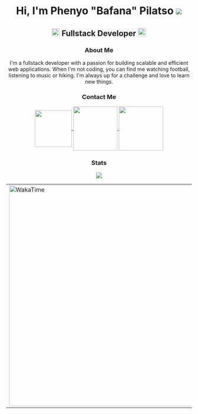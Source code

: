<h1 align="center">Hi, I'm Phenyo "Bafana" Pilatso <img src="https://media2.giphy.com/media/v1.Y2lkPTc5MGI3NjExbXFyZjAweDYwdGZkbG14djVlY3dpMGVvYmIwbDUwMHdmbWlqZml3diZlcD12MV9pbnRlcm5hbF9naWZfYnlfaWQmY3Q9Zw/LcfBYS8BKhCvK/giphy.gif" /></h1>
<h2 align="center">
  <img src="https://komarev.com/ghpvc/?username=ppilatso&color=dc143c&style=for-the-badge" alt="Profile Views" style="height:21px;">
  Fullstack Developer
  <a href="https://light-sword-2mrq.vercel.app/">
    <img src="https://img.shields.io/badge/Portfolio-543DE0?style=for-the-badge&logo=About.me&logoColor=white" alt="Portfolio" style="height:22px;">
  </a>
</h2>

<div align="center">
  <h3>About Me</h3>

  <p>
    I'm a fullstack developer with a passion for building scalable and efficient web applications. When I'm not coding, you can find me watching football, listening to music or hiking. I'm always up for a challenge and love to learn new things.
  </p>
</div>

<div align="center">
  <h3>Contact Me</h3>

  <div>
     <p>
        <a href="mailto:[pilatsophenyo@gmail.com]" target=”_blank”>
          <img align="center" src="https://img.shields.io/badge/Gmail-D14836?style=for-the-badge&logo=gmail&logoColor=white" width="100"/>
        </a>
        <a href="https://www.youtube.com/@PhenyoPilatso" target=”_blank”>
          <img align="center" src="https://img.shields.io/badge/YouTube-%23FF0000.svg?style=for-the-badge&logo=YouTube&logoColor=white" width="120"/>
        </a>
        <a href="https://www.linkedin.com/in/phpilatso" target=”_blank”>
          <img align="center" src="https://img.shields.io/badge/linkedin-%230077B5.svg?style=for-the-badge&logo=linkedin&logoColor=white" width="120"/>
        </a>
      </p>
  </div>
</div>

<div align="center">
  <h3>Stats</h3>

  <picture>
    <source
      srcset="https://github-readme-stats.vercel.app/api?username=ppilatso&show_icons=true&theme=dark"
      media="(prefers-color-scheme: dark)"
    />
    <source
      srcset="https://github-readme-stats.vercel.app/api?username=ppilatso&show_icons=true"
      media="(prefers-color-scheme: light), (prefers-color-scheme: no-preference)"
    />
    <img src="https://github-readme-stats.vercel.app/api?username=ppilatso&show_icons=true" />
  </picture>

  <div align="center"> 
    <table style="border: none;">
      <tr>
        <td style="border: none;">
          <a href="https://github.com/ppilatso/github-readme-stats">
            <img src="https://github-readme-stats.vercel.app/api/top-langs/?username=ppilatso&show_icons=true&theme=dark" alt="WakaTime" width="600px" />
          </a>
        </td>
        <td style="border: none;">
          <a href="https://app.daily.dev/phpilatso">
            <img src="https://api.daily.dev/devcards/v2/s8KT8uzMfNhPbfJbRUShJ.png?type=default&r=kc9" alt="WakaTime" width="400px" /></a>
        </td>
      </tr>
    </table>
  </div>

</div>
